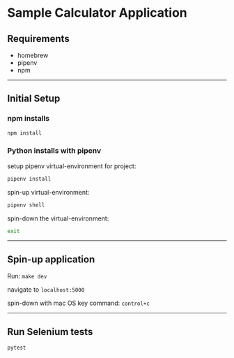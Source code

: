 # Sample Calculator Application


## Requirements
 - homebrew
 - pipenv
 - npm


---


## Initial Setup

### npm installs
```sh
npm install
```

### Python installs with pipenv

setup pipenv virtual-environment for project:    
```sh
pipenv install
```

spin-up virtual-environment:
```sh
pipenv shell
```

spin-down the virtual-environment:
```sh
exit
```


---


## Spin-up application

Run: `make dev`
  
navigate to `localhost:5000`  
  
spin-down with mac OS key command: `control+c`


---


## Run Selenium tests

```sh
pytest
```